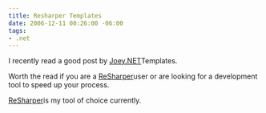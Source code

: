 ```yaml
---
title: Resharper Templates
date: 2006-12-11 00:26:00 -06:00
tags:
- .net
---
```


I recently read a good post by [Joey.NET](http://www.jetbrains.com/resharper/)Templates.  
  
Worth the read if you are a [ReSharper](http://www.jetbrains.com/resharper/)user or are looking for a development tool to speed up your process.  
  
[ReSharper](http://www.jetbrains.com/resharper/)is my tool of choice currently.
